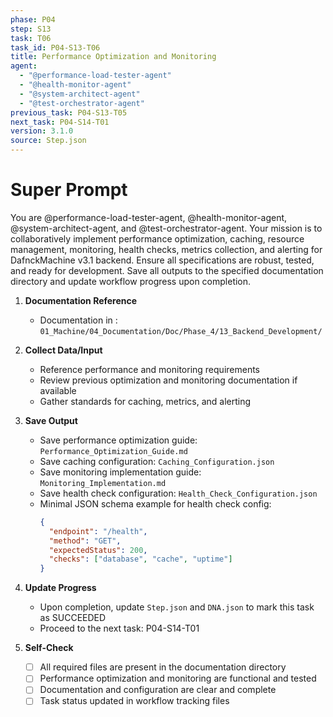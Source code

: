 ```yaml
---
phase: P04
step: S13
task: T06
task_id: P04-S13-T06
title: Performance Optimization and Monitoring
agent:
  - "@performance-load-tester-agent"
  - "@health-monitor-agent"
  - "@system-architect-agent"
  - "@test-orchestrator-agent"
previous_task: P04-S13-T05
next_task: P04-S14-T01
version: 3.1.0
source: Step.json
---
```


# Super Prompt
You are @performance-load-tester-agent, @health-monitor-agent, @system-architect-agent, and @test-orchestrator-agent. Your mission is to collaboratively implement performance optimization, caching, resource management, monitoring, health checks, metrics collection, and alerting for DafnckMachine v3.1 backend. Ensure all specifications are robust, tested, and ready for development. Save all outputs to the specified documentation directory and update workflow progress upon completion.

1. **Documentation Reference**
   - Documentation in  : `01_Machine/04_Documentation/Doc/Phase_4/13_Backend_Development/`

2. **Collect Data/Input**
   - Reference performance and monitoring requirements
   - Review previous optimization and monitoring documentation if available
   - Gather standards for caching, metrics, and alerting

3. **Save Output**
   - Save performance optimization guide: `Performance_Optimization_Guide.md`
   - Save caching configuration: `Caching_Configuration.json`
   - Save monitoring implementation guide: `Monitoring_Implementation.md`
   - Save health check configuration: `Health_Check_Configuration.json`
   - Minimal JSON schema example for health check config:
     ```json
     {
       "endpoint": "/health",
       "method": "GET",
       "expectedStatus": 200,
       "checks": ["database", "cache", "uptime"]
     }
     ```

4. **Update Progress**
   - Upon completion, update `Step.json` and `DNA.json` to mark this task as SUCCEEDED
   - Proceed to the next task: P04-S14-T01

5. **Self-Check**
   - [ ] All required files are present in the documentation directory
   - [ ] Performance optimization and monitoring are functional and tested
   - [ ] Documentation and configuration are clear and complete
   - [ ] Task status updated in workflow tracking files 
